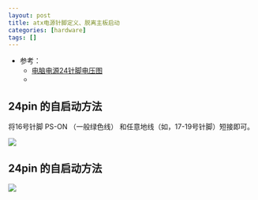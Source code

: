 ```yaml
---
layout: post
title: atx电源针脚定义、脱离主板启动
categories: [hardware]
tags: []
---
```


* 参考： 
  * [电脑电源24针脚电压图](https://jbh.17qq.com/article/qnghfqkwy.html)
  * []()



## 24pin 的自启动方法

将16号针脚 PS-ON （一般绿色线） 和任意地线（如，17-19号针脚）短接即可。

![](24pin-define.jpeg)

## 24pin 的自启动方法

![](20pin-define.png)




